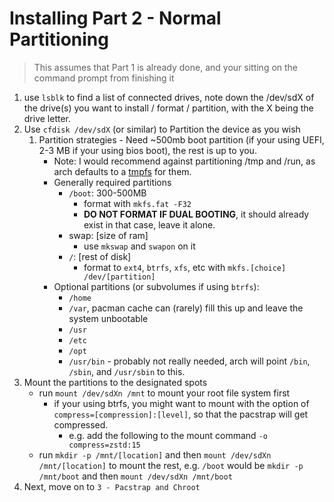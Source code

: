 # Installing Part 2 - Normal Partitioning

> This assumes that Part 1 is already done, and your sitting on the command prompt from finishing it

1. use `lsblk` to find a list of connected drives, note down the /dev/sdX of the drive(s) you want to install / format / partition, with the X being the drive letter.
1. Use `cfdisk /dev/sdX` (or similar) to Partition the device as you wish
    1. Partition strategies - Need ~500mb boot partition (if your using UEFI, 2-3 MB if your using bios boot), the rest is up to you.
        * Note: I would recommend against partitioning /tmp and /run, as arch defaults to a [tmpfs](https://wiki.archlinux.org/index.php/tmpfs) for them.
        * Generally required partitions
          * `/boot`: 300-500MB
            * format with `mkfs.fat -F32`
            * **DO NOT FORMAT IF DUAL BOOTING**, it should already exist in that case, leave it alone.
          * swap: [size of ram]
            * use `mkswap` and `swapon` on it
          * `/`: [rest of disk]
            * format to `ext4`, `btrfs`, `xfs`, etc with `mkfs.[choice] /dev/[partition]`
        * Optional partitions (or subvolumes if using `btrfs`):
          * `/home`
          * `/var`, pacman cache can (rarely) fill this up and leave the system unbootable
          * `/usr`
          * `/etc`
          * `/opt`
          * `/usr/bin` - probably not really needed, arch will point `/bin`, `/sbin`, and `/usr/sbin` to this.
1. Mount the partitions to the designated spots
    * run `mount /dev/sdXn /mnt` to mount your root file system first
      * if your using btrfs, you might want to mount with the option of `compress=[compression]:[level]`, so that the pacstrap will get compressed.
        * e.g. add the following to the mount command `-o compress=zstd:15`
    * run `mkdir -p /mnt/[location]` and then `mount /dev/sdXn /mnt/[location]` to mount the rest, e.g. `/boot` would be `mkdir -p /mnt/boot` and then `mount /dev/sdXn /mnt/boot`
1. Next, move on to `3 - Pacstrap and Chroot`
